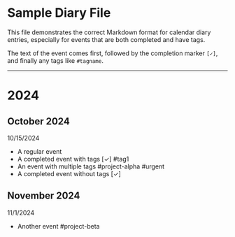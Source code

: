 # Sample Diary File

This file demonstrates the correct Markdown format for calendar diary entries, especially for events that are both completed and have tags.

The text of the event comes first, followed by the completion marker `[✓]`, and finally any tags like `#tagname`.

---

<!-- lastSavedTimestamp: 1678886400000 -->

# 2024

## October 2024

10/15/2024
  - A regular event
  - A completed event with tags [✓] #tag1
  - An event with multiple tags #project-alpha #urgent
  - A completed event without tags [✓]

## November 2024

11/1/2024
  - Another event #project-beta

